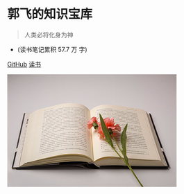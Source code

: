 

# 郭飞的知识宝库

> 人类必将化身为神

* (读书笔记累积 57.7 万 字)

[GitHub](https://github.com/guofei9987/guofei9987.github.io)
[读书](/README)

![logo](media/cover.jpeg)
